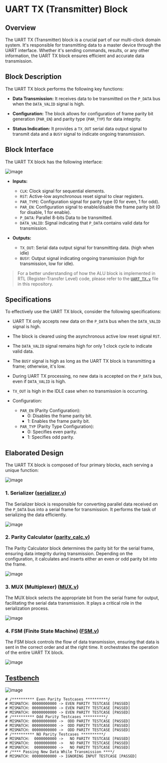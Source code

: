 # UART TX (Transmitter) Block

## Overview
The UART TX (Transmitter) block is a crucial part of our multi-clock domain system. It's responsible for transmitting data to a master device through the UART interface. Whether it's sending commands, results, or any other information, the UART TX block ensures efficient and accurate data transmission.

## Block Description
The UART TX block performs the following key functions:

- **Data Transmission:** It receives data to be transmitted on the `P_DATA` bus when the `DATA_VALID` signal is high.

- **Configuration:** The block allows for configuration of frame parity bit generation (`PAR_EN`) and parity type (`PAR_TYP`) for data integrity.

- **Status Indication:** It provides a `TX_OUT` serial data output signal to transmit data and a `BUSY` signal to indicate ongoing transmission.

## Block Interface
The UART TX block has the following interface:

![image](https://github.com/AhmedAmrAbdellatif1/Multi-Clock-Domain-System/assets/140100601/8614ac50-6430-41bc-9b1b-9562b4de9f8e)

- **Inputs:**
  - `CLK`: Clock signal for sequential elements.
  - `RST`: Active-low asynchronous reset signal to clear registers.
  - `PAR_TYPE`: Configuration signal for parity type (0 for even, 1 for odd).
  - `PAR_EN`: Configuration signal to enable/disable the frame parity bit (0 for disable, 1 for enable).
  - `P_DATA`: Parallel 8-bits Data to be transmitted.
  - `DATA_VALID`: Signal indicating that `P_DATA` contains valid data for transmission.

- **Outputs:**
  - `TX_OUT`: Serial data output signal for transmitting data. (high when idle)
  - `BUSY`: Output signal indicating ongoing transmission (high for transmission, low for idle).

> For a better understanding of how the ALU block is implemented in RTL (Register-Transfer Level) code, please refer to the [`UART_TX.v`](./UART_TX.v) file in this repository.

## Specifications
To effectively use the UART TX block, consider the following specifications:

- UART TX only accepts new data on the `P_DATA` bus when the `DATA_VALID` signal is high.

- The block is cleared using the asynchronous active low reset signal `RST`.

- The `DATA_VALID` signal remains high for only 1 clock cycle to indicate valid data.

- The `BUSY` signal is high as long as the UART TX block is transmitting a frame; otherwise, it's low.

- During UART TX processing, no new data is accepted on the `P_DATA` bus, even if `DATA_VALID` is high.

- `TX_OUT` is high in the IDLE case when no transmission is occurring.

- Configuration:
  - `PAR_EN` (Parity Configuration):
    - 0: Disables the frame parity bit.
    - 1: Enables the frame parity bit.
  - `PAR_TYP` (Parity Type Configuration):
    - 0: Specifies even parity.
    - 1: Specifies odd parity.

## Elaborated Design
The UART TX block is composed of four primary blocks, each serving a unique function:

![image](https://github.com/AhmedAmrAbdellatif1/Multi-Clock-Domain-System/assets/140100601/f261060e-718b-4ba0-b429-9600d08de267)

### 1. Serializer ([serializer.v](./serializer.v))
The Serializer block is responsible for converting parallel data received on the `P_DATA` bus into a serial frame for transmission. It performs the task of serializing the data efficiently.

![image](https://github.com/AhmedAmrAbdellatif1/Multi-Clock-Domain-System/assets/140100601/534fdc9d-12ae-4b58-81b7-31c727dc5100)

### 2. Parity Calculator ([parity_calc.v](./parity_calc.v))
The Parity Calculator block determines the parity bit for the serial frame, ensuring data integrity during transmission. Depending on the configuration, it calculates and inserts either an even or odd parity bit into the frame.

![image](https://github.com/AhmedAmrAbdellatif1/Multi-Clock-Domain-System/assets/140100601/4e539160-5e00-49f8-bb66-b420275fd3b2)

### 3. MUX (Multiplexer) ([MUX.v](./MUX.v))
The MUX block selects the appropriate bit from the serial frame for output, facilitating the serial data transmission. It plays a critical role in the serialization process.

![image](https://github.com/AhmedAmrAbdellatif1/Multi-Clock-Domain-System/assets/140100601/193f6e9a-1b06-40d2-895d-7c51ce069470)

### 4. FSM (Finite State Machine) ([FSM.v](./FSM.v))
The FSM block controls the flow of data transmission, ensuring that data is sent in the correct order and at the right time. It orchestrates the operation of the entire UART TX block.

![image](https://github.com/AhmedAmrAbdellatif1/Multi-Clock-Domain-System/assets/140100601/2fd8fb14-f818-4590-8b4d-56cfbaf6c690)


## [Testbench](./UART_TX_tb.v)

![image](https://github.com/AhmedAmrAbdellatif1/Multi-Clock-Domain-System/assets/140100601/c799d6f1-91df-410e-8d11-56f71768f413)

```
# /********** Even Parity Testcases **********/
# MISMATCH: 00000000000 -> EVEN PARITY TESTCASE [PASSED]
# MISMATCH: 00000000000 -> EVEN PARITY TESTCASE [PASSED]
# MISMATCH: 00000000000 -> EVEN PARITY TESTCASE [PASSED]
# /********** Odd Parity Testcases **********/
# MISMATCH: 00000000000 ->  ODD PARITY TESTCASE [PASSED]
# MISMATCH: 00000000000 ->  ODD PARITY TESTCASE [PASSED]
# MISMATCH: 00000000000 ->  ODD PARITY TESTCASE [PASSED]
# /********** NO Parity Testcases **********/
# MISMATCH:  0000000000 ->   NO PARITY TESTCASE [PASSED]
# MISMATCH:  0000000000 ->   NO PARITY TESTCASE [PASSED]
# MISMATCH:  0000000000 ->   NO PARITY TESTCASE [PASSED]
# /**** Passing New Data While Transmission ****/
# MISMATCH: 00000000000 -> IGNORING INPUT TESTCASE [PASSED]
```


